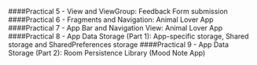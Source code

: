 ####Practical 5 - View and ViewGroup: Feedback Form submission
####Practical 6 - Fragments and Navigation: Animal Lover App
####Practical 7 - App Bar and Navigation View: Animal Lover App
####Practical 8 - App Data Storage (Part 1): App-specific storage, Shared storage and SharedPreferences storage
####Practical 9 - App Data Storage (Part 2): Room Persistence Library (Mood Note App)
